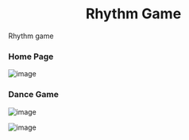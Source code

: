 <div align="center">
    <h1>Rhythm Game</h1>
</div>

Rhythm game

### Home Page
![image](https://github.com/user-attachments/assets/87bcef77-5504-4299-a06f-0781002d3208)


### Dance Game
![image](https://github.com/user-attachments/assets/eaca1aba-740e-46c3-ab0d-8383469f428f)

![image](https://github.com/user-attachments/assets/1349e399-f061-4fa6-aba2-84a6eb4d48d2)
